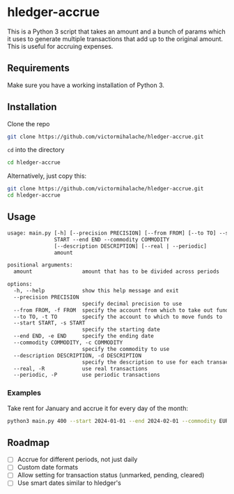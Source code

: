 # hledger-accrue

This is a Python 3 script that takes an amount and a bunch of params which it uses to generate multiple transactions that add up to the original amount. This is useful for accruing expenses.

## Requirements

Make sure you have a working installation of Python 3.

## Installation

Clone the repo

```sh
git clone https://github.com/victormihalache/hledger-accrue.git
```

`cd` into the directory

```sh
cd hledger-accrue
```

Alternatively, just copy this:

```sh
git clone https://github.com/victormihalache/hledger-accrue.git
cd hledger-accrue
```

## Usage

```txt
usage: main.py [-h] [--precision PRECISION] [--from FROM] [--to TO] --start
               START --end END --commodity COMMODITY
               [--description DESCRIPTION] [--real | --periodic]
               amount

positional arguments:
  amount                amount that has to be divided across periods

options:
  -h, --help            show this help message and exit
  --precision PRECISION
                        specify decimal precision to use
  --from FROM, -f FROM  specify the account from which to take out funds
  --to TO, -t TO        specify the account to which to move funds to
  --start START, -s START
                        specify the starting date
  --end END, -e END     specify the ending date
  --commodity COMMODITY, -c COMMODITY
                        specify the commodity to use
  --description DESCRIPTION, -d DESCRIPTION
                        specify the description to use for each transaction
  --real, -R            use real transactions
  --periodic, -P        use periodic transactions
```

### Examples

Take rent for January and accrue it for every day of the month:

```sh
python3 main.py 400 --start 2024-01-01 --end 2024-02-01 --commodity EUR --description "Pay rent" -R --to "expenses:rent"
```

## Roadmap

- [ ] Accrue for different periods, not just daily
- [ ] Custom date formats
- [ ] Allow setting for transaction status (unmarked, pending, cleared)
- [ ] Use smart dates similar to hledger's
